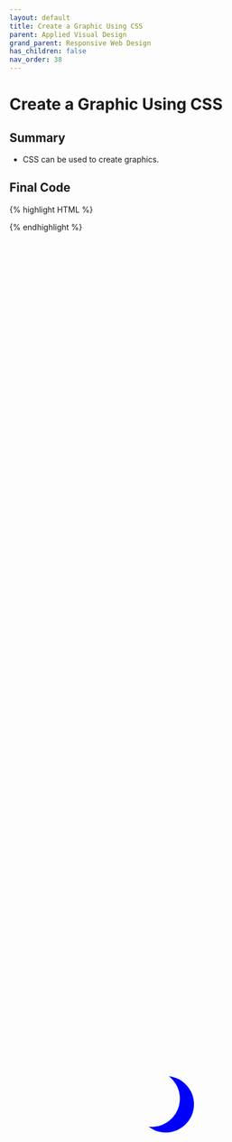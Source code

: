 ```yaml
---
layout: default
title: Create a Graphic Using CSS
parent: Applied Visual Design
grand_parent: Responsive Web Design
has_children: false
nav_order: 38
---
```

# Create a Graphic Using CSS
## Summary
- CSS can be used to create graphics.

## Final Code

{% highlight HTML %}
<style>
  .center {
    position: absolute;
    margin: auto;
    top: 0;
    right: 0;
    bottom: 0;
    left: 0;
    width: 100px;
    height: 100px;
    background-color: transparent;
    border-radius: 50%;
    box-shadow: 25px 10px 0px 0px blue;
  }

</style>
<div class="center"></div>
{% endhighlight %}